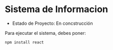 <h1>Sistema de Informacion</h1>

- Estado de Proyecto: En concstrucción

Para ejecutar el sistema, debes poner:

```npm install react```
